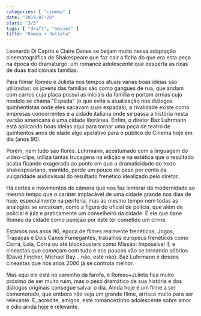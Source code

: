 ```yaml
---
categories: [ "cinema" ]
date: "2019-07-28"
stars: "3/5"
tags: [ "draft", "movies" ]
title: "Romeu + Julieta"
---
```

Leonardo Di Caprio e Claire Danes se beijam muito nessa adaptação
cinematográfica de Shakespeare que faz cair a ficha do que era esta
peça na época do dramaturgo: um romance adolescente que desperta as
rixas de duas tradicionais famílias.

Para filmar Romeu e Julieta nos tempos atuais várias boas ideias são
utilizadas: os jovens das famílias são como gangues de rua, que
andam com carros cuja placa possui as iniciais da família e portam
armas cujo modelo se chama "Espada" (o que evita a atualização nos
diálogos quinhentistas onde eles sacavam suas espadas); a rivalidade
existe como empresas concorrentes e a cidade italiana onde se passa
a história nesta versão americana é uma cidade litorânea. Enfim,
o diretor Baz Luhrmann está aplicando boas ideias aqui para tornar
uma peça de teatro de quinhentos anos de idade algo apelativo para o
público do Cinema hoje em dia (anos 90).

Porém, nem tudo são flores. Luhrmann, acostumado com a linguagem do
video-clipe, utiliza tantas trucagens na edição e na estética que
o resultado acaba ficando exagerado ao ponto em que a dramaticidade
do texto shakespeariano, mantido, perde um pouco de peso por conta da
vulgaridade audiovisual do resultado frenético idealizado pelo diretor.

Há cortes e movimentos de câmera que nos faz lembrar da modernidade
ao mesmo tempo que o caráter implacável de uma cidade grande nos dias
de hoje, especialmente na periferia, mas ao mesmo tempo nem todas as
analogias se encaixam, como a figura do oficial de polícia, que além
de policial é juiz e praticamente um conselheiro da cidade. É ele que
bane Romeu da cidade como punição por este ter cometido um crime.

Estamos nos anos 90, época de filmes realmente frenéticos, Jogos,
Trapaças e Dois Canos Fumegantes, trabalhos europeus frenéticos como
Corra, Lola, Corra ou até blockbusters como Missão: Impossível II;
e cineastas que começam com tudo e aos poucos vão se tornando sóbrios
(David Fincher, Michael Bay... não, este não). Baz Luhrmann é desses
cineastas que nos anos 2000 já se controla melhor.

Mas aqui ele está no caminho da farofa, e Romeu+Julieta fica muito
próximo de ser muito ruim, mas o peso dramático de sua história e
dos diálogos originais consegue salvar o dia. Ainda hoje é um filme
a ser comemorado, que embora não seja um grande filme, arrisca muito
para ser relevante. E, acredite, amigos, este romancezinho adolescente
sobre amor e ódio ainda hoje é relevante.
